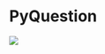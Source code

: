 # PyQuestion
<img src="https://tudip.com/wp-content/uploads/2020/06/Build_and_publish_your_own_Python_package_to_PyPi_library_website_changed-1900x600.png">
